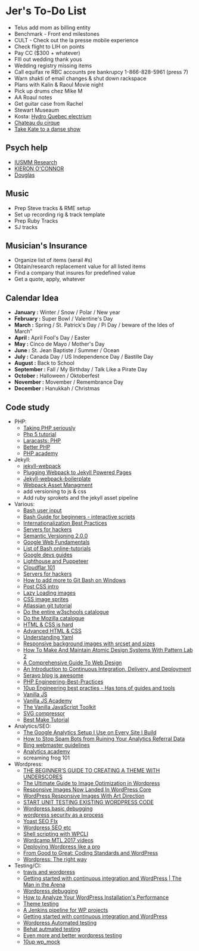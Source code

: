 # Jer's To-Do List

- Telus add mom as billing entity
- Benchmark - Front end milestones
- CULT - Check out the la presse mobile experience
- Check flight to LIH on points
- Pay CC ($300 + whatever)
- FIll out wedding thank yous
- Wedding registry missing items
- Call equifax re RBC accounts pre bankrupcy 1-866-828-5961 (press 7)
- Warn shakti of email changes & shut down rackspace
- Plans with Kalin & Raoul Movie night
- Pick up drums chez Mike M
- AA Roaul notes
- Get guitar case from Rachel
- Stewart Museaum
- Kosta: [Hydro Quebec electrium](http://www.hydroquebec.com/visit/monteregie/electrium.html)
- [Chateau du cirque](https://www.chateau-cirque.com/)
- [Take Kate to a danse show](https://www.quebecdanse.org/)

## Psych help

- [IUSMM Research](http://www.iusmm.ca/research.html)
- [KIERON O'CONNOR](http://www.iusmm.ca/kieronoconnor.html)
- [Douglas](http://www.douglas.qc.ca/?locale=en)

## Music

- Prep Steve tracks & RME setup
- Set up recording rig & track template
- Prep Ruby Tracks
- SJ tracks

## Musician's Insurance

- Organize list of items (serail #s)
- Obtain/research replacement value for all listed items
- Find a company that insures for predefined value
- Get a quote, apply, whatever

## Calendar Idea

- **January :** Winter / Snow / Polar / New year
- **February :** Super Bowl / Valentine's Day
- **March :** Spring / St. Patrick's Day / Pi Day / beware of the Ides of March”
- **April :** April Fool's Day / Easter
- **May :** Cinco de Mayo / Mother's Day
- **June :** St. Jean Baptiste / Summer / Ocean
- **July :** Canada Day / US Independence Day / Bastille Day
- **August :** Back to School
- **September :** Fall / My Birthday / Talk Like a Pirate Day
- **October :** Halloween / Oktoberfest
- **November :** Movember / Remembrance Day
- **December :** Hanukkah / Christmas

## Code study

- PHP:
  - [Taking PHP seriously](https://slack.engineering/taking-php-seriously-cf7a60065329)
  - [Php 5 tutorial](https://www.w3schools.com/php/)
  - [Laracasts: PHP](https://laracasts.com/series/php-for-beginners)
  - [Better PHP](https://www.youtube.com/user/betterphp)
  - [PHP academy](https://www.youtube.com/user/phpacademy)
- Jekyll:
  - [jekyll-webpack](https://github.com/clenemt/jekyll-webpack/blob/master/README.md)
  - [Plugging Webpack to Jekyll Powered Pages](https://www.jonathan-petitcolas.com/2016/08/12/plugging-webpack-to-jekyll-powered-pages.html)
  - [Jekyll-webpack-boilerplate](https://github.com/sandoche/Jekyll-webpack-boilerplate/blob/master/README.md)
  - [Webpack Asset Managment](https://webpack.js.org/guides/asset-management/)
  - add versioning to js & css
  - Add ruby sprokets and the jekyll asset pipeline
- Various:
  - [Bash user input](https://stackoverflow.com/questions/1989439/shell-function-to-prompt-for-and-return-input)
  - [Bash Guide for beginners - interactive scripts](http://tldp.org/LDP/Bash-Beginners-Guide/html/chap_08.html)
  - [Internationalization Best Practices](https://www.w3.org/International/geo/html-tech/tech-lang.html#ri20060630.133615821)
  - [Servers for hackers](https://serversforhackers.com/)
  - [Semantic Versioning 2.0.0](https://semver.org/)
  - [Google Web Fundamentals](https://developers.google.com/web/)
  - [List of Bash online-tutorials](http://wiki.bash-hackers.org/scripting/tutoriallist)
  - [Google devs guides](https://developers.google.com/search/docs/guides/create-URLs)
  - [Lighthouse and Puppeteer](https://www.youtube.com/watch?v=dR_J4X416hg&index=29&t=0s&list=WL)
  - [Cloudflar 101](https://support.cloudflare.com/hc/en-us/sections/200820158-Cloudflare-101)
  - [Servers for hackers](https://serversforhackers.com/)
  - [How to add more to Git Bash on Windows](https://gist.github.com/evanwill/0207876c3243bbb6863e65ec5dc3f058)
  - [Post CSS intro](https://www.smashingmagazine.com/2015/12/introduction-to-postcss/)
  - [Lazy Loading images](https://css-tricks.com/snippets/javascript/lazy-loading-images/)
  - [CSS image sprites](https://www.w3schools.com/css/css_image_sprites.asp)
  - [Atlassian git tutorial](https://www.atlassian.com/git/tutorials/)
  - [Do the entire w3schools catalogue](https://www.w3schools.com/)
  - [Do the Mozilla catalogue](https://developer.mozilla.org/en-US/)
  - [HTML & CSS is hard](https://internetingishard.com/html-and-css/)
  - [Advanced HTML & CSS](https://learn.shayhowe.com/advanced-html-css/)
  - [Understanding Yaml](https://docs.saltstack.com/en/latest/topics/yaml/)
  - [Responsive background images with srcset and sizes](https://aclaes.com/responsive-background-images-with-srcset-and-sizes/)
  - [How To Make And Maintain Atomic Design Systems With Pattern Lab 2](https://www.smashingmagazine.com/2016/07/building-maintaining-atomic-design-systems-pattern-lab/)
  - [A Comprehensive Guide To Web Design](https://www.smashingmagazine.com/2017/11/comprehensive-guide-web-design/)
  - [An Introduction to Continuous Integration, Delivery, and Deployment](https://www.digitalocean.com/community/tutorials/an-introduction-to-continuous-integration-delivery-and-deployment)
  - [Seravo blog is awesome](https://seravo.com/blog/)
  - [PHP Engineering-Best-Practices](https://10up.github.io/Engineering-Best-Practices/php/)
  - [10up Engineering best practies - Has tons of guides and tools](https://10up.github.io/Engineering-Best-Practices/)
  - [Vanilla JS](https://vanillajsguides.com/)
  - [Vanilla JS Academy](https://vanillajsacademy.com/)
  - [The Vanilla JavaScript Toolkit](https://vanillajstoolkit.com/)
  - [SVG compressor](https://vecta.io/nano)
  - [Best Make Tutorial](https://www.youtube.com/watch?v=GExnnTaBELk&list=PLnpfWqvEvRCchcCM-373x2630drhtdWEw&index=2)
- Analytics/SEO:
  - [The Google Analytics Setup I Use on Every Site I Build](https://philipwalton.com/articles/the-google-analytics-setup-i-use-on-every-site-i-build/)
  - [How to Stop Spam Bots from Ruining Your Analytics Referral Data](https://moz.com/blog/how-to-stop-spam-bots-from-ruining-your-analytics-referral-data)
  - [Bing webmaster guidelines](https://www.bing.com/webmaster/help/webmaster-guidelines-30fba23a)
  - [Analytics academy](https://analytics.google.com/analytics/academy/)
  - screaming frog 101
- Wordpress:
  - [THE BEGINNER’S GUIDE TO CREATING A THEME WITH UNDERSCORES](https://torquemag.io/2017/08/beginners-guide-to-creating-a-theme-underscores/)
  - [The Ultimate Guide to Image Optimization in Wordpress](https://www.proteusthemes.com/blog/ultimate-guide-image-optimization-wordpress/)
  - [Responsive Images Now Landed In WordPress Core](https://www.smashingmagazine.com/2015/12/responsive-images-in-wordpress-core/)
  - [WordPress Responsive Images With Art Direction](https://www.smashingmagazine.com/2016/09/responsive-images-in-wordpress-with-art-direction/)
  - [START UNIT TESTING EXISTING WORDPRESS CODE](https://carlalexander.ca/how-to-start-unit-testing-wordpress-code/)
  - [Wordpress basic debugging](https://tommcfarlin.com/debugging-within-wordpress/)
  - [wordpress security as a process](https://www.smashingmagazine.com/2018/06/wordpress-security-as-a-process/)
  - [Yoast SEO FIx](https://markjaquith.wordpress.com/2018/01/22/how-i-fixed-yoast-seo-sitemaps-on-a-large-wordpress-site/)
  - [Wordpress SEO etc](https://www.youtube.com/watch?v=Zhe_WfQ6UaA&index=8&list=WL&t=2s)
  - [Shell scripting with WPCLI](https://www.youtube.com/watch?v=-jAojFcSpB8&index=20&t=33s&list=WL)
  - [Wordcamp MTL 2017 videos](https://wordpress.tv/event/wordcamp-montreal-2017/)
  - [Deploying Wordpress like a pro](https://www.berriart.com/talks/wordpress-deployment/#/8/4)
  - [From Good to Great: Coding Standards and WordPress](https://hs.wpengine.com/recorded-webinar-good2great-coding-stds-wp)
  - [Wordpress: The right way](https://www.wptherightway.org/en/)
- Testing/CI:
  - [travis and wordpress](https://github.com/BracketSpace/Notification/blob/develop/.travis.yml)
  - [Getting started with continuous integration and WordPress | The Man in the Arena](https://carlalexander.ca/continuous-integration-wordpress/)
  - [Wordpress debugging](https://www.youtube.com/watch?v=2Jmrjn01wJg&index=18&t=0s&list=WL)
  - [How to Analyze Your WordPress Installation's Performance](https://code.tutsplus.com/tutorials/how-to-analyze-your-wordpress-installations-performance--wp-26472)
  - [Theme testing](https://codex.wordpress.org/Theme_Development#Theme_Testing_Process)
  - [A Jenkins pipeline for WP projects](https://webdevstudios.com/2018/01/04/jenkins-pipeline-wordpress-projects/)
  - [Getting started with continuous integration and WordPress](https://carlalexander.ca/continuous-integration-wordpress/)
  - [Wordpress Automated testing](https://make.wordpress.org/core/handbook/testing/automated-testing/)
  - [Behat autmated testing](http://behat.org/en/latest/)
  - [Even more and better wordpress testing](http://wptest.io/)
  - [10up wp_mock](https://github.com/10up/wp_mock)

